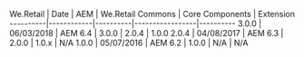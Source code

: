 We.Retail | Date       | AEM      | We.Retail Commons | Core Components | Extension
----------|------------|----------|-----------------|----------
3.0.0     | 06/03/2018 | AEM 6.4  | 3.0.0 | 2.0.4 | 1.0.0
2.0.4     | 04/08/2017 | AEM 6.3  | 2.0.0 | 1.0.x | N/A 
1.0.0     | 05/07/2016 | AEM 6.2  | 1.0.0 | N/A | N/A
